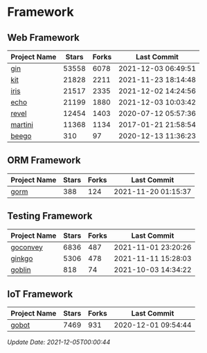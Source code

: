 # Framework

## Web Framework
| Project Name | Stars | Forks | Last Commit |
| ------------ | ----- | ----- | ----------- |
| [gin](https://github.com/gin-gonic/gin) | 53558 | 6078 | 2021-12-03 06:49:51 |
| [kit](https://github.com/go-kit/kit) | 21828 | 2211 | 2021-11-23 18:14:48 |
| [iris](https://github.com/kataras/iris) | 21517 | 2335 | 2021-12-02 14:24:56 |
| [echo](https://github.com/labstack/echo) | 21199 | 1880 | 2021-12-03 10:03:42 |
| [revel](https://github.com/revel/revel) | 12454 | 1403 | 2020-07-12 05:57:36 |
| [martini](https://github.com/go-martini/martini) | 11368 | 1134 | 2017-01-21 21:58:54 |
| [beego](https://github.com/astaxie/beego) | 310 | 97 | 2020-12-13 11:36:23 |

## ORM Framework
| Project Name | Stars | Forks | Last Commit |
| ------------ | ----- | ----- | ----------- |
| [gorm](https://github.com/jinzhu/gorm) | 388 | 124 | 2021-11-20 01:15:37 |

## Testing Framework
| Project Name | Stars | Forks | Last Commit |
| ------------ | ----- | ----- | ----------- |
| [goconvey](https://github.com/smartystreets/goconvey) | 6836 | 487 | 2021-11-01 23:20:26 |
| [ginkgo](https://github.com/onsi/ginkgo) | 5306 | 478 | 2021-11-11 15:28:03 |
| [goblin](https://github.com/franela/goblin) | 818 | 74 | 2021-10-03 14:34:22 |

## IoT Framework
| Project Name | Stars | Forks | Last Commit |
| ------------ | ----- | ----- | ----------- |
| [gobot](https://github.com/hybridgroup/gobot) | 7469 | 931 | 2020-12-01 09:54:44 |

*Update Date: 2021-12-05T00:00:44*